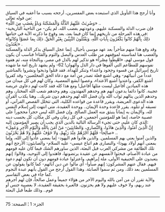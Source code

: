 ------------------------------------------------------------------------

وأنا أرجح هذا التأويل الذي استبعده بعض المفسرين، أرجحه بسبب ما أعقبه في
السياق من قوله تعالى:  
«وَضُرِبَتْ عَلَيْهِمُ الذِّلَّةُ وَالْمَسْكَنَةُ وَباؤُ بِغَضَبٍ مِنَ اللَّهِ» ..  
فإن ضرب الذلة والمسكنة عليهم، وعودتهم بغضب الله، لم يكن- من الناحية
التاريخية- في هذه المرحلة من تاريخهم إنما كان فيما بعد، بعد وقوع ما
ذكرته الآية في ختامها:  
«ذلِكَ بِأَنَّهُمْ كانُوا يَكْفُرُونَ بِآياتِ اللَّهِ، وَيَقْتُلُونَ النَّبِيِّينَ بِغَيْرِ الْحَقِّ. ذلِكَ بِما
عَصَوْا وَكانُوا يَعْتَدُونَ» .  
وقد وقع هذا منهم متأخراً بعد عهد موسى بأجيال. إنما عجل السياق بذكر الذلة
والمسكنة والغضب هنا لمناسبته لموقفهم من طلب العدس والبصل والثوم والقثاء!
فناسب أن يكون قول موسى لهم، «اهْبِطُوا مِصْراً» هو تذكير لهم بالذل في مصر،
وبالنجاة منه، ثم هفوة نفوسهم للمطاعم التي ألفوها في دار الذل والهوان!
62- ولم يشهد تاريخ أمة ما شهده تاريخ إسرائيل من قسوة وجحود واعتداء وتنكر
للهداة. فقد قتلوا وذبحوا ونشروا بالمناشير عدداً من أنبيائهم- وهي أشنع
فعلة تصدر من أمة مع دعاة الحق المخلصين- وقد كفروا أشنع الكفر، واعتدوا
أشنع الاعتداء، وعصوا أبشع المعصية. وكان لهم في كل ميدان من هذه الميادين
أفاعيل ليست مثلها أفاعيل! ومع هذا كله فقد كانت لهم دعاوى عريضة عجيبة.
كانوا دائما يدعون أنهم هم وحدهم المهتدون. وهم وحدهم شعب الله المختار،
وهم وحدهم الذين ينالهم ثواب الله وأن فضل الله لهم وحدهم دون شريك.. وهنا
يكذب القرآن هذه الدعوى العريضة، ويقرر قاعدة من قواعده الكلية، التي تتخلل
القصص القرآني، أو تسبقه أو تتلوه. يقرر قاعدة وحدة الإيمان.. ووحدة
العقيدة، متى انتهت إلى إسلام النفس لله، والإيمان به إيماناً ينبثق منه
العمل الصالح. وإن فضل الله ليس حجراً محجوراً على عصبية خاصة، إنما هو
للمؤمنين أجمعين، في كل زمان وفي كل مكان، كل بحسب دينه الذي كان عليه، حتى
تجيء الرسالة التالية بالدين الذي يجب أن يصير المؤمنون إليه:  
«إِنَّ الَّذِينَ آمَنُوا، وَالَّذِينَ هادُوا، وَالنَّصارى، وَالصَّابِئِينَ- مَنْ آمَنَ بِاللَّهِ وَالْيَوْمِ
الْآخِرِ وَعَمِلَ صالِحاً- فَلَهُمْ أَجْرُهُمْ عِنْدَ رَبِّهِمْ، وَلا خَوْفٌ عَلَيْهِمْ وَلا هُمْ يَحْزَنُونَ» ..  
والذين آمنوا يعني بهم المسلمين. والذين هادوا هم اليهود- إما بمعنى عادوا
إلى الله، وإما بمعنى أنهم أولاد يهوذا- والنصارى هم اتباع عيسى- عليه
السلام- والصابئون: الأرجح أنهم تلك الطائفة من مشركي العرب قبل البعثة،
الذين ساورهم الشك فيما كان عليه قومهم من عبادة الأصنام، فبحثوا لأنفسهم
عن عقيدة يرتضونها، فاهتدوا إلى التوحيد، وقالوا: إنهم يتعبدون على
الحنيفية الأولى، ملة إبراهيم، واعتزلوا عبادة قومهم دون أن تكون لهم دعوة
فيهم. فقال عنهم المشركون: إنهم صبأوا- أي مالوا عن دين آبائهم- كما كانوا
يقولون عن المسلمين بعد ذلك. ومن ثم سموا الصابئة. وهذا القول أرجح من
القول بأنهم عبدة النجوم كما جاء في بعض التفاسير.  
والآية تقرر أن من آمن بالله واليوم الآخر من هؤلاء جميعاً وعمل صالحاً، فإن
لهم أجرهم عند ربهم، ولا خوف عليهم ولا هم يحزنون. فالعبرة بحقيقة العقيدة،
لا بعصبية جنس أو قوم.. وذلك طبعاً قبل البعثة

------------------------------------------------------------------------

الجزء: 1 ¦ الصفحة: 75

